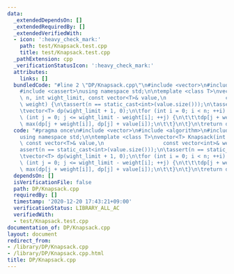 ```yaml
---
data:
  _extendedDependsOn: []
  _extendedRequiredBy: []
  _extendedVerifiedWith:
  - icon: ':heavy_check_mark:'
    path: test/Knapsack.test.cpp
    title: test/Knapsack.test.cpp
  _pathExtension: cpp
  _verificationStatusIcon: ':heavy_check_mark:'
  attributes:
    links: []
  bundledCode: "#line 2 \"DP/Knapsack.cpp\"\n#include <vector>\n#include <algorithm>\n\
    #include <cassert>\nusing namespace std;\n\ntemplate <class T>\nvector<T> Knapsack(int\
    \ n, int wight_limit, const vector<T>& value,\n                   const vector<int>&\
    \ weight) {\n\tassert(n == static_cast<int>(value.size()));\n\tassert(n == static_cast<int>(weight.size()));\n\
    \tvector<T> dp(wight_limit + 1, 0);\n\tfor (int i = 0; i < n; ++i) {\n\t\tfor\
    \ (int j = 0; j <= wight_limit - weight[i]; ++j) {\n\t\t\tdp[j + weight[i]] =\
    \ max(dp[j + weight[i]], dp[j] + value[i]);\n\t\t}\n\t}\n\treturn dp;\n}\n"
  code: "#pragma once\n#include <vector>\n#include <algorithm>\n#include <cassert>\n\
    using namespace std;\n\ntemplate <class T>\nvector<T> Knapsack(int n, int wight_limit,\
    \ const vector<T>& value,\n                   const vector<int>& weight) {\n\t\
    assert(n == static_cast<int>(value.size()));\n\tassert(n == static_cast<int>(weight.size()));\n\
    \tvector<T> dp(wight_limit + 1, 0);\n\tfor (int i = 0; i < n; ++i) {\n\t\tfor\
    \ (int j = 0; j <= wight_limit - weight[i]; ++j) {\n\t\t\tdp[j + weight[i]] =\
    \ max(dp[j + weight[i]], dp[j] + value[i]);\n\t\t}\n\t}\n\treturn dp;\n}"
  dependsOn: []
  isVerificationFile: false
  path: DP/Knapsack.cpp
  requiredBy: []
  timestamp: '2020-12-20 17:43:21+09:00'
  verificationStatus: LIBRARY_ALL_AC
  verifiedWith:
  - test/Knapsack.test.cpp
documentation_of: DP/Knapsack.cpp
layout: document
redirect_from:
- /library/DP/Knapsack.cpp
- /library/DP/Knapsack.cpp.html
title: DP/Knapsack.cpp
---
```


